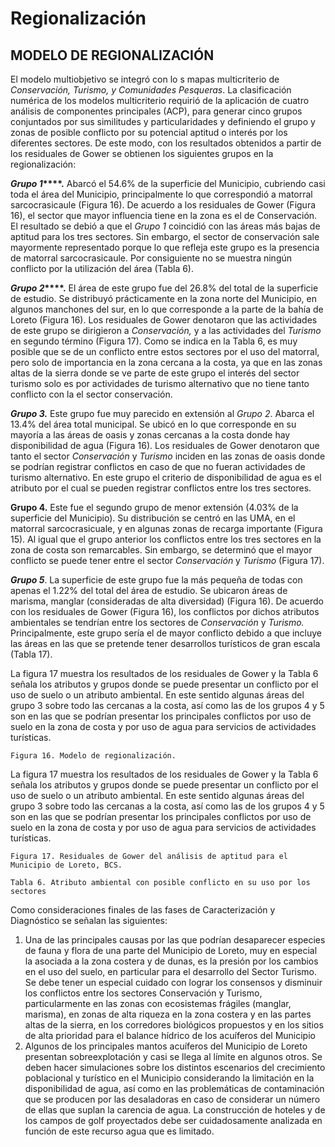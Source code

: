 # Regionalización

## MODELO DE REGIONALIZACIÓN

El modelo multiobjetivo se integró con lo s mapas multicriterio de _Conservación, Turismo, y
Comunidades Pesqueras_. La clasificación numérica de los modelos multicriterio requirió de la
aplicación de cuatro análisis de componentes principales (ACP), para generar cinco grupos
conjuntados por sus similitudes y particularidades y definiendo el grupo y zonas de posible conflicto
por su potencial aptitud o interés por los diferentes sectores. De este modo, con los resultados
obtenidos a partir de los residuales de Gower se obtienen los siguientes grupos en la regionalización:

**_Grupo 1_****.** Abarcó el 54.6% de la superficie del Municipio, cubriendo casi toda el área del Municipio,
principalmente lo que correspondió a matorral sarcocrasicaule (Figura 16). De acuerdo a los
residuales de Gower (Figura 16), el sector que mayor influencia tiene en la zona es el de
Conservación. El resultado se debió a que el _Grupo 1_ coincidió con las áreas más bajas de aptitud
para los tres sectores. Sin embargo, el sector de conservación sale mayormente representado
porque lo que refleja este grupo es la presencia de matorral sarcocrasicaule. Por consiguiente no se
muestra ningún conflicto por la utilización del área (Tabla 6).

**_Grupo 2_****.** El área de este grupo fue del 26.8% del total de la superficie de estudio. Se distribuyó
prácticamente en la zona norte del Municipio, en algunos manchones del sur, en lo que corresponde
a la parte de la bahía de Loreto (Figura 16). Los residuales de Gower denotaron que las actividades
de este grupo se dirigieron a _Conservación,_ y a las actividades del _Turismo_ en segundo término
(Figura 17). Como se indica en la Tabla 6, es muy posible que se de un conflicto entre estos sectores
por el uso del matorral, pero solo de importancia en la zona cercana a la costa, ya que en las zonas
altas de la sierra donde se ve parte de este grupo el interés del sector turismo solo es por actividades
de turismo alternativo que no tiene tanto conflicto con la el sector conservación.

**_Grupo 3._** Este grupo fue muy parecido en extensión al _Grupo 2_. Abarca el 13.4% del área total
municipal. Se ubicó en lo que corresponde en su mayoría a las áreas de oasis y zonas cercanas a la
costa donde hay disponibilidad de agua (Figura 16). Los residuales de Gower denotaron que tanto el
sector _Conservación_ y _Turismo_ inciden en las zonas de oasis donde se podrían registrar conflictos en
caso de que no fueran actividades de turismo alternativo. En este grupo el criterio de disponibilidad
de agua es el atributo por el cual se pueden registrar conflictos entre los tres sectores.

**Grupo 4.** Este fue el segundo grupo de menor extensión (4.03% de la superficie del Municipio). Su
distribución se centró en las UMA, en el matorral sarcocrasicuale, y en algunas zonas de recarga
importante (Figura 15). Al igual que el grupo anterior los conflictos entre los tres sectores en la zona
de costa son remarcables. Sin embargo, se determinó que el mayor conflicto se puede tener entre el
sector _Conservación_ y _Turismo_ (Figura 17).

**_Grupo 5_**. La superficie de este grupo fue la más pequeña de todas con apenas el 1.22% del total del
área de estudio. Se ubicaron áreas de marisma, manglar (consideradas de alta diversidad) (Figura
16). De acuerdo con los residuales de Gower (Figura 16), los conflictos por dichos atributos
ambientales se tendrían entre los sectores de _Conservación_ y _Turismo._ Principalmente, este grupo
sería el de mayor conflicto debido a que incluye las áreas en las que se pretende tener desarrollos
turísticos de gran escala (Tabla 17).

La figura 17 muestra los resultados de los residuales de Gower y la Tabla 6 señala los atributos y
grupos donde se puede presentar un conflicto por el uso de suelo o un atributo ambiental. En este
sentido algunas áreas del grupo 3 sobre todo las cercanas a la costa, así como las de los grupos 4 y
5 son en las que se podrían presentar los principales conflictos por uso de suelo en la zona de costa
y por uso de agua para servicios de actividades turísticas.

```
Figura 16. Modelo de regionalización.
```

La figura 17 muestra los resultados de los residuales de Gower y la Tabla 6 señala los atributos
y grupos donde se puede presentar un conflicto por el uso de suelo o un atributo ambiental. En
este sentido algunas áreas del grupo 3 sobre todo las cercanas a la costa, así como las de los
grupos 4 y 5 son en las que se podrían presentar los principales conflictos por uso de suelo en la
zona de costa y por uso de agua para servicios de actividades turísticas.


```
Figura 17. Residuales de Gower del análisis de aptitud para el Municipio de Loreto, BCS.
```

```
Tabla 6. Atributo ambiental con posible conflicto en su uso por los sectores
```

Como consideraciones finales de las fases de Caracterización y Diagnóstico se señalan las
siguientes:

1. Una de las principales causas por las que podrían desaparecer especies de fauna y flora de una
parte del Municipio de Loreto, muy en especial la asociada a la zona costera y de dunas, es la
presión por los cambios en el uso del suelo, en particular para el desarrollo del Sector Turismo. Se
debe tener un especial cuidado con lograr los consensos y disminuir los conflictos entre los sectores
Conservación y Turismo, particularmente en las zonas con ecosistemas frágiles (manglar, marisma),
en zonas de alta riqueza en la zona costera y en las partes altas de la sierra, en los corredores
biológicos propuestos y en los sitios de alta prioridad para el balance hídrico de los acuíferos del
Municipio
2. Algunos de los principales mantos acuíferos del Municipio de Loreto presentan sobreexplotación y
casi se llega al límite en algunos otros. Se deben hacer simulaciones sobre los distintos escenarios
del crecimiento poblacional y turístico en el Municipio considerando la limitación en la disponibilidad
de agua, así como en las problemáticas de contaminación que se producen por las desaladoras en
caso de considerar un número de ellas que suplan la carencia de agua. La construcción de hoteles y
de los campos de golf proyectados debe ser cuidadosamente analizada en función de este recurso
agua que es limitado.
